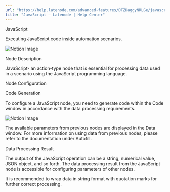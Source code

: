 ```yaml
---
url: "https://help.latenode.com/advanced-features/DTZDaggyNRLGe/javascript/kEYxeVVGEEeWvNCUwWK"
title: "JavaScript – Latenode | Help Center"
---
```


 JavaScript

Executing JavaScript code inside automation scenarios.


![Notion Image](https://www.notion.so/image/https%A%F%Fprod-files-secure.s.us-west-.amazonaws.com%Ffbefde--fff--dca%Fcb-e-da-bf-fcbd%FUntitled.png?table=block&id=d-a--efd-defdacf&cache=v)

 Node Description

JavaScript\- an action-type node that is essential for processing data used in a scenario using the JavaScript programming language.

 Node Configuration

 Code Generation

To configure a JavaScript node, you need to generate code within the Code window in accordance with the data processing requirements.

![Notion Image](https://www.notion.so/image/https%A%F%Fprod-files-secure.s.us-west-.amazonaws.com%Ffbefde--fff--dca%Fe-d-f-b-fbdae%FUntitled.png?table=block&id=d-a-d-a-ff&cache=v)

The available parameters from previous nodes are displayed in the Data window. For more information on using data from previous nodes, please refer to the documentation under Autofill.

 Data Processing Result

The output of the JavaScript operation can be a string, numerical value, JSON object, and so forth. The data processing result from the JavaScript node is accessible for configuring parameters of other nodes.



It is recommended to wrap data in string format with quotation marks for further correct processing.